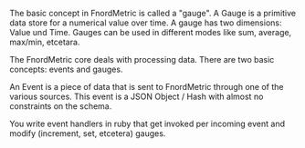 The basic concept in FnordMetric is called a "gauge". A Gauge is a primitive data store for a numerical value over
time. A gauge has two dimensions: Value und Time. Gauges can be used in different modes like sum,
average, max/min, etcetara.

The FnordMetric core deals with processing data. There are two basic concepts:
events and gauges.

An Event is a piece of data that is sent to FnordMetric through one of the various
sources. This event is a JSON Object / Hash with almost no constraints on the schema.

You write event handlers in ruby that get invoked per incoming event and modify (increment,
set, etcetera) gauges.
